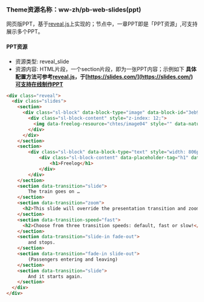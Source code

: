 
### Theme资源名称：ww-zh/pb-web-slides(ppt)
网页版PPT，基于[reveal.js](https://github.com/hakimel/reveal.js)上实现的；节点中，一章PPT即是「PPT资源」,可支持展示多个PPT。

#### PPT资源
- 资源类型: reveal_slide
- 资源内容: HTML片段，一个section片段，即为一张PPT内容；示例如下
**具体配置方法可参考[reveal.js](https://github.com/hakimel/reveal.js)，于[https://slides.com/](https://slides.com/)可支持在线制作PPT**

```html
<div class="reveal">
  <div class="slides">
    <section>
      <div class="sl-block" data-block-type="image" data-block-id="3eb9e3d4466e44bed2befd870791b49b" style="min-width: 4px; min-height: 4px; width: 431px; height: 403px; left: 234px; top: 140px;">
        <div class="sl-block-content" style="z-index: 12;">
          <img data-freelog-resource="chtes/image04" style="" data-natural-width="932" data-natural-height="872">
        </div>
      </div>
    </section>
    <section>
        <div class="sl-block" data-block-type="text" style="width: 806px; left: 77px; top: 238px; height: auto;" data-block-id="edeb722ffd7edd7f4251d96cd05b6712">
            <div class="sl-block-content" data-placeholder-tag="h1" data-placeholder-text="Title Text">
                <h1>Freelog</h1>
            </div>
        </div>
    </section>
    <section data-transition="slide">
        The train goes on …
    </section>
    <section data-transition="zoom">
      <h2>This slide will override the presentation transition and zoom!</h2>
    </section>
    <section data-transition-speed="fast">
      <h2>Choose from three transition speeds: default, fast or slow!</h2>
    </section>
    <section data-transition="slide-in fade-out">
        and stops.
    </section>
    <section data-transition="fade-in slide-out">
        (Passengers entering and leaving)
    </section>
    <section data-transition="slide">
        And it starts again.
    </section>
  </div>
</div>
```
